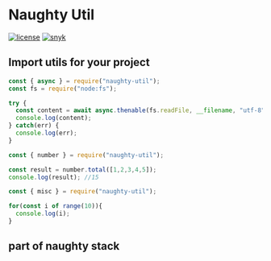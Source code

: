 # Naughty Util
[![license](https://img.shields.io/badge/license-MIT-blue.svg)](https://github.com/NaughtyySora/naughty-util/blob/master/LICENSE)
[![snyk](https://snyk.io/test/github/NaughtyySora/naughty-util/badge.svg)](https://snyk.io/test/github/NaughtyySora/naughty-util)
## Import utils for your project

```js
const { async } = require("naughty-util");
const fs = require("node:fs");

try {
  const content = await async.thenable(fs.readFile, __filename, "utf-8");
  console.log(content);
} catch(err) {
  console.log(err);
}
```

```js
const { number } = require("naughty-util");

const result = number.total([1,2,3,4,5]);
console.log(result); //15
```

```js
const { misc } = require("naughty-util");

for(const i of range(10)){
  console.log(i);
}
```

## part of naughty stack
